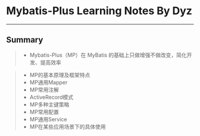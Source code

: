 # Mybatis-Plus Learning Notes By Dyz

---

## Summary

> * Mybatis-Plus（MP）在 MyBatis 的基础上只做增强不做改变，简化开发、提高效率

> * MP的基本原理及框架特点
> * MP通用Mapper
> * MP常用注解
> * ActiveRecord模式
> * MP多种主键策略
> * MP常用配置
> * MP通用Service
> * MP在某些应用场景下的具体使用
